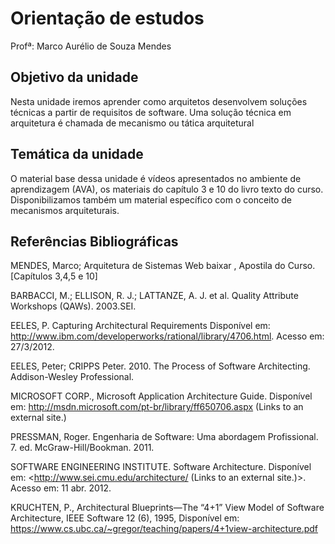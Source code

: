 # Orientação de estudos

Profª: Marco Aurélio de Souza Mendes

## Objetivo da unidade

Nesta unidade iremos aprender como arquitetos desenvolvem soluções técnicas a partir de requisitos de software. Uma solução técnica em arquitetura é chamada de mecanismo ou tática arquitetural

## Temática da unidade

O material base dessa unidade é vídeos apresentados no ambiente de aprendizagem (AVA), os materiais do capítulo 3 e 10 do livro texto do curso. Disponibilizamos também um material específico com o conceito de mecanismos arquiteturais.

## Referências Bibliográficas

MENDES, Marco;  Arquitetura de Sistemas Web baixar , Apostila do Curso. [Capítulos 3,4,5 e 10]

BARBACCI, M.; ELLISON, R. J.; LATTANZE, A. J. et al. Quality Attribute Workshops (QAWs). 2003.SEI.

EELES, P. Capturing Architectural Requirements Disponível em: <http://www.ibm.com/developerworks/rational/library/4706.html>. Acesso em: 27/3/2012.

EELES, Peter; CRIPPS Peter. 2010. The Process of Software Architecting. Addison-Wesley Professional.

MICROSOFT CORP., Microsoft Application Architecture  Guide. Disponível em: http://msdn.microsoft.com/pt-br/library/ff650706.aspx (Links to an external site.)

PRESSMAN, Roger. Engenharia de Software: Uma abordagem Profissional. 7. ed. McGraw-Hill/Bookman. 2011.

SOFTWARE ENGINEERING INSTITUTE. Software Architecture. Disponível em: <http://www.sei.cmu.edu/architecture/ (Links to an external site.)>. Acesso em: 11 abr. 2012.

KRUCHTEN, P., Architectural Blueprints—The “4+1” View Model of Software Architecture, IEEE Software 12 (6), 1995, Disponível em: https://www.cs.ubc.ca/~gregor/teaching/papers/4+1view-architecture.pdf

